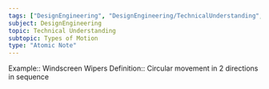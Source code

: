 ```yaml
---
tags: ["DesignEngineering", "DesignEngineering/TechnicalUnderstanding", "DesignEngineering/TechnicalUnderstanding/TypesOfMotion"]
subject: DesignEngineering
topic: Technical Understanding
subtopic: Types of Motion
type: "Atomic Note"
---
```


Example:: Windscreen Wipers
Definition:: Circular movement in 2 directions in sequence